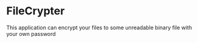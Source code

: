 # FileCrypter
This application can encrypt your files to some unreadable binary file with your own password

